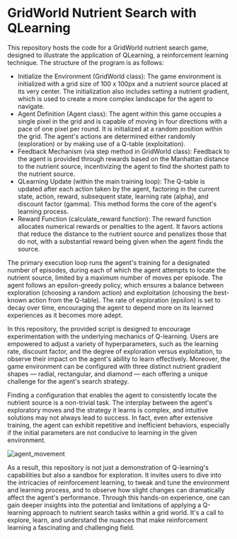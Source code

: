 # GridWorld Nutrient Search with QLearning
This repository hosts the code for a GridWorld nutrient search game, designed to illustrate the application of QLearning, a reinforcement learning technique. The structure of the program is as follows:

- Initialize the Environment (GridWorld class): The game environment is initialized with a grid size of 100 x 100px and a nutrient source placed at its very center. The initialization also includes setting a nutrient gradient, which is used to create a more complex landscape for the agent to navigate.
- Agent Definition (Agent class): The agent within this game occupies a single pixel in the grid and is capable of moving in four directions with a pace of one pixel per round. It is initialized at a random position within the grid. The agent's actions are determined either randomly (exploration) or by making use of a Q-table (exploitation).
- Feedback Mechanism (via step method in GridWorld class): Feedback to the agent is provided through rewards based on the Manhattan distance to the nutrient source, incentivizing the agent to find the shortest path to the nutrient source.
- QLearning Update (within the main training loop): The Q-table is updated after each action taken by the agent, factoring in the current state, action, reward, subsequent state, learning rate (alpha), and discount factor (gamma). This method forms the core of the agent's learning process.
- Reward Function (calculate_reward function): The reward function allocates numerical rewards or penalties to the agent. It favors actions that reduce the distance to the nutrient source and penalizes those that do not, with a substantial reward being given when the agent finds the source.

The primary execution loop runs the agent's training for a designated number of episodes, during each of which the agent attempts to locate the nutrient source, limited by a maximum number of moves per episode. The agent follows an epsilon-greedy policy, which ensures a balance between exploration (choosing a random action) and exploitation (choosing the best-known action from the Q-table). The rate of exploration (epsilon) is set to decay over time, encouraging the agent to depend more on its learned experiences as it becomes more adept.

In this repository, the provided script is designed to encourage experimentation with the underlying mechanics of Q-learning. Users are empowered to adjust a variety of hyperparameters, such as the learning rate, discount factor, and the degree of exploration versus exploitation, to observe their impact on the agent's ability to learn effectively. Moreover, the game environment can be configured with three distinct nutrient gradient shapes — radial, rectangular, and diamond — each offering a unique challenge for the agent's search strategy.

Finding a configuration that enables the agent to consistently locate the nutrient source is a non-trivial task. The interplay between the agent's exploratory moves and the strategy it learns is complex, and intuitive solutions may not always lead to success. In fact, even after extensive training, the agent can exhibit repetitive and inefficient behaviors, especially if the initial parameters are not conducive to learning in the given environment.

![agent_movement](https://github.com/DataScienceFH/RL_QLearn_GridWorldGradient/assets/129044997/6f9ad032-a19d-42fb-8b0c-60942e693790)

As a result, this repository is not just a demonstration of Q-learning's capabilities but also a sandbox for exploration. It invites users to dive into the intricacies of reinforcement learning, to tweak and tune the environment and learning process, and to observe how slight changes can dramatically affect the agent's performance. Through this hands-on experience, one can gain deeper insights into the potential and limitations of applying a Q-learning approach to nutrient search tasks within a grid world. It's a call to explore, learn, and understand the nuances that make reinforcement learning a fascinating and challenging field.
